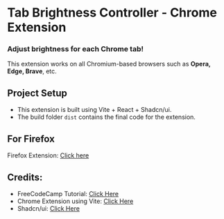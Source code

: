 # Tab Brightness Controller - Chrome Extension

### Adjust brightness for each Chrome tab!
This extension works on all Chromium-based browsers such as **Opera, Edge, Brave**, etc.

## Project Setup

- This extension is built using Vite + React + Shadcn/ui.
- The build folder `dist` contains the final code for the extension.

## For Firefox
Firefox Extension: [Click here](https://addons.mozilla.org/en-US/firefox/addon/brightnessslider/#:~:text=Shortcut%3A%20ctrl%2Bshift%2BL,escape%20to%20hide%20the%20slider)

## Credits:
- FreeCodeCamp Tutorial: [Click Here](https://youtu.be/0n809nd4Zu4)
- Chrome Extension using Vite: [Click Here](https://www.youtube.com/watch?v=GGi7Brsf7js)
- Shadcn/ui: [Click Here](https://ui.shadcn.com/)
